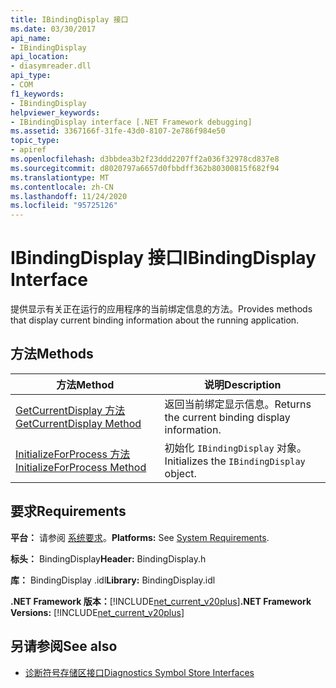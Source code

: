```yaml
---
title: IBindingDisplay 接口
ms.date: 03/30/2017
api_name:
- IBindingDisplay
api_location:
- diasymreader.dll
api_type:
- COM
f1_keywords:
- IBindingDisplay
helpviewer_keywords:
- IBindingDisplay interface [.NET Framework debugging]
ms.assetid: 3367166f-31fe-43d0-8107-2e786f984e50
topic_type:
- apiref
ms.openlocfilehash: d3bbdea3b2f23ddd2207ff2a036f32978cd837e8
ms.sourcegitcommit: d8020797a6657d0fbbdff362b80300815f682f94
ms.translationtype: MT
ms.contentlocale: zh-CN
ms.lasthandoff: 11/24/2020
ms.locfileid: "95725126"
---
```

# <a name="ibindingdisplay-interface"></a><span data-ttu-id="b6e87-102">IBindingDisplay 接口</span><span class="sxs-lookup"><span data-stu-id="b6e87-102">IBindingDisplay Interface</span></span>

<span data-ttu-id="b6e87-103">提供显示有关正在运行的应用程序的当前绑定信息的方法。</span><span class="sxs-lookup"><span data-stu-id="b6e87-103">Provides methods that display current binding information about the running application.</span></span>  
  
## <a name="methods"></a><span data-ttu-id="b6e87-104">方法</span><span class="sxs-lookup"><span data-stu-id="b6e87-104">Methods</span></span>  
  
|<span data-ttu-id="b6e87-105">方法</span><span class="sxs-lookup"><span data-stu-id="b6e87-105">Method</span></span>|<span data-ttu-id="b6e87-106">说明</span><span class="sxs-lookup"><span data-stu-id="b6e87-106">Description</span></span>|  
|------------|-----------------|  
|[<span data-ttu-id="b6e87-107">GetCurrentDisplay 方法</span><span class="sxs-lookup"><span data-stu-id="b6e87-107">GetCurrentDisplay Method</span></span>](ibindingdisplay-getcurrentdisplay-method.md)|<span data-ttu-id="b6e87-108">返回当前绑定显示信息。</span><span class="sxs-lookup"><span data-stu-id="b6e87-108">Returns the current binding display information.</span></span>|  
|[<span data-ttu-id="b6e87-109">InitializeForProcess 方法</span><span class="sxs-lookup"><span data-stu-id="b6e87-109">InitializeForProcess Method</span></span>](ibindingdisplay-initializeforprocess-method.md)|<span data-ttu-id="b6e87-110">初始化 `IBindingDisplay` 对象。</span><span class="sxs-lookup"><span data-stu-id="b6e87-110">Initializes the `IBindingDisplay` object.</span></span>|  
  
## <a name="requirements"></a><span data-ttu-id="b6e87-111">要求</span><span class="sxs-lookup"><span data-stu-id="b6e87-111">Requirements</span></span>  

 <span data-ttu-id="b6e87-112">**平台：** 请参阅 [系统要求](../../get-started/system-requirements.md)。</span><span class="sxs-lookup"><span data-stu-id="b6e87-112">**Platforms:** See [System Requirements](../../get-started/system-requirements.md).</span></span>  
  
 <span data-ttu-id="b6e87-113">**标头：** BindingDisplay</span><span class="sxs-lookup"><span data-stu-id="b6e87-113">**Header:** BindingDisplay.h</span></span>  
  
 <span data-ttu-id="b6e87-114">**库：** BindingDisplay .idl</span><span class="sxs-lookup"><span data-stu-id="b6e87-114">**Library:** BindingDisplay.idl</span></span>  
  
 <span data-ttu-id="b6e87-115">**.NET Framework 版本：**[!INCLUDE[net_current_v20plus](../../../../includes/net-current-v20plus-md.md)]</span><span class="sxs-lookup"><span data-stu-id="b6e87-115">**.NET Framework Versions:** [!INCLUDE[net_current_v20plus](../../../../includes/net-current-v20plus-md.md)]</span></span>  
  
## <a name="see-also"></a><span data-ttu-id="b6e87-116">另请参阅</span><span class="sxs-lookup"><span data-stu-id="b6e87-116">See also</span></span>

- [<span data-ttu-id="b6e87-117">诊断符号存储区接口</span><span class="sxs-lookup"><span data-stu-id="b6e87-117">Diagnostics Symbol Store Interfaces</span></span>](diagnostics-symbol-store-interfaces.md)
